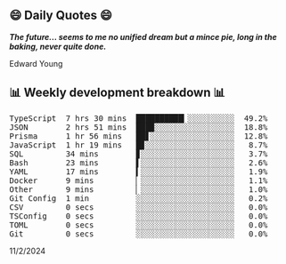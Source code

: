 ## 😄 Daily Quotes 😄

_**The future... seems to me no unified dream but a mince pie, long in the baking, never quite done.**_

Edward Young



## 📊 Weekly development breakdown 📊

<pre>TypeScript  7 hrs 30 mins  ██████████▎░░░░░░░░░░  49.2%
JSON        2 hrs 51 mins  ███▉░░░░░░░░░░░░░░░░░  18.8%
Prisma      1 hr 56 mins   ██▋░░░░░░░░░░░░░░░░░░  12.8%
JavaScript  1 hr 19 mins   █▊░░░░░░░░░░░░░░░░░░░   8.7%
SQL         34 mins        ▊░░░░░░░░░░░░░░░░░░░░   3.7%
Bash        23 mins        ▌░░░░░░░░░░░░░░░░░░░░   2.6%
YAML        17 mins        ▍░░░░░░░░░░░░░░░░░░░░   1.9%
Docker      9 mins         ▏░░░░░░░░░░░░░░░░░░░░   1.1%
Other       9 mins         ▏░░░░░░░░░░░░░░░░░░░░   1.0%
Git Config  1 min          ░░░░░░░░░░░░░░░░░░░░░   0.2%
CSV         0 secs         ░░░░░░░░░░░░░░░░░░░░░   0.0%
TSConfig    0 secs         ░░░░░░░░░░░░░░░░░░░░░   0.0%
TOML        0 secs         ░░░░░░░░░░░░░░░░░░░░░   0.0%
Git         0 secs         ░░░░░░░░░░░░░░░░░░░░░   0.0%</pre>

11/2/2024